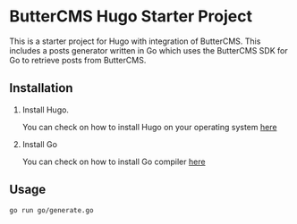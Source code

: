 # ButterCMS Hugo Starter Project

This is a starter project for Hugo with integration of ButterCMS. This includes a posts generator written in Go which uses the ButterCMS SDK for Go to retrieve posts from ButterCMS.

## Installation

1. Install Hugo.

   You can check on how to install Hugo on your operating system [here](https://gohugo.io/getting-started/installing/)

2. Install Go

   You can check on how to install Go compiler [here](https://golang.org/doc/install)


## Usage

```shell
go run go/generate.go
```
